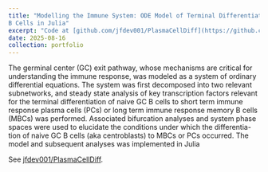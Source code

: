 ```yaml
---
title: "Modelling the Immune System: ODE Model of Terminal Differentiation of
B Cells in Julia"
excerpt: "Code at [github.com/jfdev001/PlasmaCellDiff](https://github.com/jfdev001/PlasmaCellDiff).<br/><img src='/images/plasma_cell_diff_white_bg.png'>"
date: 2025-08-16
collection: portfolio
---
```


The germinal center (GC) exit pathway, whose mechanisms are
critical for understanding the immune response, was modeled as a system of ordinary 
differential equations. The system was first decomposed into two relevant subnetworks,
and steady state analysis of key transcription factors relevant for the terminal 
differentiation of naive GC B cells to short term immune response plasma cells 
(PCs) or long term
immune response memory B cells (MBCs) was performed. Associated bifurcation analyses
and system phase spaces were used to elucidate the conditions under which the differentia-
tion of naive GC B cells (aka centroblasts) to MBCs or PCs occurred. The model and 
subsequent analyses was implemented in Julia

See [jfdev001/PlasmaCellDiff](https://github.com/jfdev001/PlasmaCellDiff).
